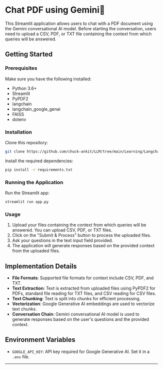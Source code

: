 

# Chat PDF using Gemini💁

This Streamlit application allows users to chat with a PDF document using the Gemini conversational AI model. Before starting the conversation, users need to upload a CSV, PDF, or TXT file containing the context from which queries will be answered.


## Getting Started

### Prerequisites

Make sure you have the following installed:

- Python 3.6+
- Streamlit
- PyPDF2
- langchain
- langchain_google_genai
- FAISS
- dotenv

### Installation

Clone this repository:

```bash
git clone https://github.com/chuck-ankit/LLM/tree/main/Learning/Langchain
```

Install the required dependencies:

```bash
pip install -r requirements.txt
```

### Running the Application

Run the Streamlit app:

```bash
streamlit run app.py
```

### Usage

1. Upload your files containing the context from which queries will be answered. You can upload CSV, PDF, or TXT files.
2. Click on the "Submit & Process" button to process the uploaded files.
3. Ask your questions in the text input field provided.
4. The application will generate responses based on the provided context from the uploaded files.

## Implementation Details

- **File Formats**: Supported file formats for context include CSV, PDF, and TXT.
- **Text Extraction**: Text is extracted from uploaded files using PyPDF2 for PDFs, standard file reading for TXT files, and CSV reading for CSV files.
- **Text Chunking**: Text is split into chunks for efficient processing.
- **Vectorization**: Google Generative AI embeddings are used to vectorize text chunks.
- **Conversation Chain**: Gemini conversational AI model is used to generate responses based on the user's questions and the provided context.

## Environment Variables

- `GOOGLE_API_KEY`: API key required for Google Generative AI. Set it in a `.env` file.

---
